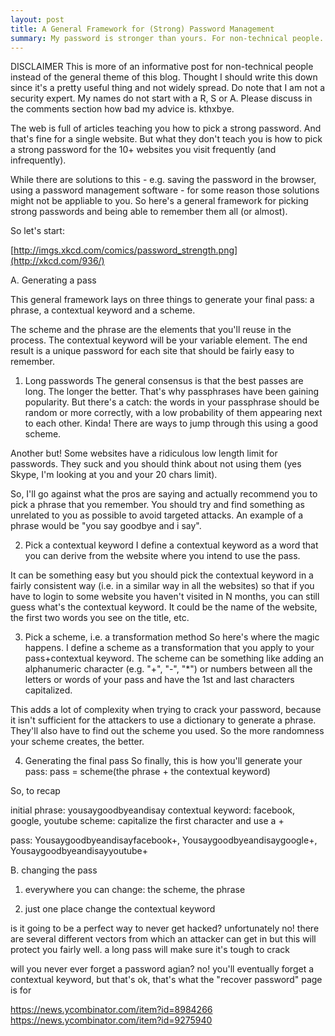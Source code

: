 ```yaml
---
layout: post
title: A General Framework for (Strong) Password Management
summary: My password is stronger than yours. For non-technical people.
---
```


DISCLAIMER
This is more of an informative post for non-technical people instead of the general theme of this blog.
Thought I should write this down since it's a pretty useful thing and not widely spread.
Do note that I am not a security expert. My names do not start with a R, S or A.
Please discuss in the comments section how bad my advice is. kthxbye.

The web is full of articles teaching you how to pick a strong password. And that's fine for a single website.
But what they don't teach you is how to pick a strong password for the 10+ websites you visit frequently (and infrequently).

While there are solutions to this - e.g. saving the password in the browser, using a password management software - for some reason those solutions might not be appliable to you.
So here's a general framework for picking strong passwords and being able to remember them all (or almost).


So let's start:

[http://imgs.xkcd.com/comics/password_strength.png](http://xkcd.com/936/)

A. Generating a pass

This general framework lays on three things to generate your final pass: a phrase, a contextual keyword and a scheme.

The scheme and the phrase are the elements that you'll reuse in the process. The contextual keyword will be your variable element.
The end result is a unique password for each site that should be fairly easy to remember.

1. Long passwords
The general consensus is that the best passes are long. The longer the better. That's why passphrases have been gaining popularity.
But there's a catch: the words in your passphrase should be random or more correctly, with a low probability of them appearing next to each other.
Kinda! There are ways to jump through this using a good scheme.

Another but! Some websites have a ridiculous low length limit for passwords.
They suck and you should think about not using them (yes Skype, I'm looking at you and your 20 chars limit).

So, I'll go against what the pros are saying and actually recommend you to pick a phrase that you remember.
You should try and find something as unrelated to you as possible to avoid targeted attacks.
An example of a phrase would be "you say goodbye and i say".

2. Pick a contextual keyword
I define a contextual keyword as a word that you can derive from the website where you intend to use the pass.

It can be something easy but you should pick the contextual keyword in a fairly consistent way (i.e. in a similar way in all the websites) so that if you have to login to some website you haven't visited in N months, you can still guess what's the contextual keyword. It could be the name of the website, the first two words you see on the title, etc.

3. Pick a scheme, i.e. a transformation method
So here's where the magic happens. I define a scheme as a transformation that you apply to your pass+contextual keyword.
The scheme can be something like adding an alphanumeric character (e.g. "+", "-", "*") or numbers between all the letters or words of your pass and have the 1st and last characters capitalized.

This adds a lot of complexity when trying to crack your password, because it isn't sufficient for the attackers to use a dictionary to generate a phrase.
They'll also have to find out the scheme you used. So the more randomness your scheme creates, the better.

4. Generating the final pass
So finally, this is how you'll generate your pass:
pass = scheme(the phrase + the contextual keyword)

So, to recap

initial phrase: yousaygoodbyeandisay
contextual keyword: facebook, google, youtube
scheme: capitalize the first character and use a +

pass: Yousaygoodbyeandisayfacebook+, Yousaygoodbyeandisaygoogle+, Yousaygoodbyeandisayyoutube+




B. changing the pass

<why>

1. everywhere
you can change: the scheme, the phrase

2. just one place
change the contextual keyword






is it going to be a perfect way to never get hacked?
unfortunately no! there are several different vectors from which an attacker can get in
but this will protect you fairly well. a long pass will make sure it's tough to crack

will you never ever forget a password agian?
no! you'll eventually forget a contextual keyword, but that's ok, that's what the "recover password" page is for










https://news.ycombinator.com/item?id=8984266
https://news.ycombinator.com/item?id=9275940




